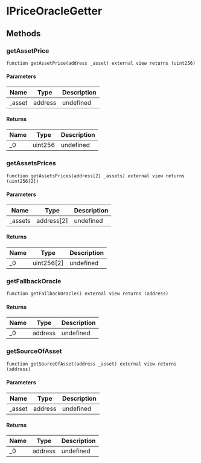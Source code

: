 # IPriceOracleGetter

## Methods

### getAssetPrice

```solidity
function getAssetPrice(address _asset) external view returns (uint256)
```

#### Parameters

| Name    | Type    | Description |
| ------- | ------- | ----------- |
| \_asset | address | undefined   |

#### Returns

| Name | Type    | Description |
| ---- | ------- | ----------- |
| \_0  | uint256 | undefined   |

### getAssetsPrices

```solidity
function getAssetsPrices(address[2] _assets) external view returns (uint256[2])
```

#### Parameters

| Name     | Type       | Description |
| -------- | ---------- | ----------- |
| \_assets | address[2] | undefined   |

#### Returns

| Name | Type       | Description |
| ---- | ---------- | ----------- |
| \_0  | uint256[2] | undefined   |

### getFallbackOracle

```solidity
function getFallbackOracle() external view returns (address)
```

#### Returns

| Name | Type    | Description |
| ---- | ------- | ----------- |
| \_0  | address | undefined   |

### getSourceOfAsset

```solidity
function getSourceOfAsset(address _asset) external view returns (address)
```

#### Parameters

| Name    | Type    | Description |
| ------- | ------- | ----------- |
| \_asset | address | undefined   |

#### Returns

| Name | Type    | Description |
| ---- | ------- | ----------- |
| \_0  | address | undefined   |
